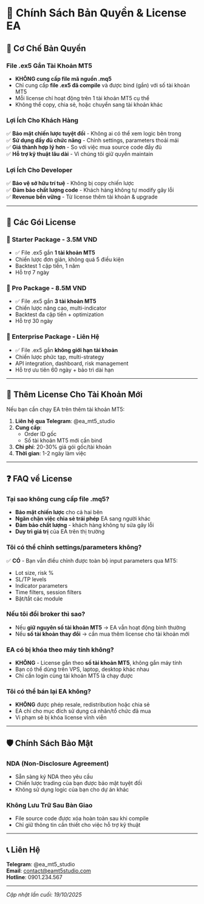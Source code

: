 # 📜 Chính Sách Bản Quyền & License EA

## 🔐 Cơ Chế Bản Quyền

### File .ex5 Gắn Tài Khoản MT5
- **KHÔNG cung cấp file mã nguồn .mq5**
- Chỉ cung cấp **file .ex5 đã compile** và được bind (gắn) với số tài khoản MT5
- Mỗi license chỉ hoạt động trên 1 tài khoản MT5 cụ thể
- Không thể copy, chia sẻ, hoặc chuyển sang tài khoản khác

### Lợi Ích Cho Khách Hàng
✅ **Bảo mật chiến lược tuyệt đối** - Không ai có thể xem logic bên trong  
✅ **Sử dụng đầy đủ chức năng** - Chỉnh settings, parameters thoải mái  
✅ **Giá thành hợp lý hơn** - So với việc mua source code đầy đủ  
✅ **Hỗ trợ kỹ thuật lâu dài** - Vì chúng tôi giữ quyền maintain  

### Lợi Ích Cho Developer
✅ **Bảo vệ sở hữu trí tuệ** - Không bị copy chiến lược  
✅ **Đảm bảo chất lượng code** - Khách hàng không tự modify gây lỗi  
✅ **Revenue bền vững** - Từ license thêm tài khoản & upgrade  

---

## 💎 Các Gói License

### 🥉 Starter Package - 3.5M VND
- ✅ File .ex5 gắn **1 tài khoản MT5**
- Chiến lược đơn giản, không quá 5 điều kiện
- Backtest 1 cặp tiền, 1 năm
- Hỗ trợ 7 ngày

### 🥈 Pro Package - 8.5M VND
- ✅ File .ex5 gắn **3 tài khoản MT5**
- Chiến lược nâng cao, multi-indicator
- Backtest đa cặp tiền + optimization
- Hỗ trợ 30 ngày

### 🥇 Enterprise Package - Liên Hệ
- ✅ File .ex5 gắn **không giới hạn tài khoản**
- Chiến lược phức tạp, multi-strategy
- API integration, dashboard, risk management
- Hỗ trợ ưu tiên 60 ngày + bảo trì dài hạn

---

## 🔄 Thêm License Cho Tài Khoản Mới

Nếu bạn cần chạy EA trên thêm tài khoản MT5:

1. **Liên hệ qua Telegram**: @ea_mt5_studio
2. **Cung cấp**:
   - Order ID gốc
   - Số tài khoản MT5 mới cần bind
3. **Chi phí**: 20-30% giá gói gốc/tài khoản
4. **Thời gian**: 1-2 ngày làm việc

---

## ❓ FAQ về License

### Tại sao không cung cấp file .mq5?
- **Bảo mật chiến lược** cho cả hai bên
- **Ngăn chặn việc chia sẻ trái phép** EA sang người khác
- **Đảm bảo chất lượng** - khách hàng không tự sửa gây lỗi
- **Duy trì giá trị** của EA trên thị trường

### Tôi có thể chỉnh settings/parameters không?
✅ **CÓ** - Bạn vẫn điều chỉnh được toàn bộ input parameters qua MT5:
- Lot size, risk %
- SL/TP levels
- Indicator parameters
- Time filters, session filters
- Bật/tắt các module

### Nếu tôi đổi broker thì sao?
- Nếu **giữ nguyên số tài khoản MT5** → EA vẫn hoạt động bình thường
- Nếu **số tài khoản thay đổi** → cần mua thêm license cho tài khoản mới

### EA có bị khóa theo máy tính không?
- **KHÔNG** - License gắn theo **số tài khoản MT5**, không gắn máy tính
- Bạn có thể dùng trên VPS, laptop, desktop khác nhau
- Chỉ cần login cùng tài khoản MT5 là chạy được

### Tôi có thể bán lại EA không?
- **KHÔNG** được phép resale, redistribution hoặc chia sẻ
- EA chỉ cho mục đích sử dụng cá nhân/tổ chức đã mua
- Vi phạm sẽ bị khóa license vĩnh viễn

---

## 🛡️ Chính Sách Bảo Mật

### NDA (Non-Disclosure Agreement)
- Sẵn sàng ký NDA theo yêu cầu
- Chiến lược trading của bạn được bảo mật tuyệt đối
- Không sử dụng logic của bạn cho dự án khác

### Không Lưu Trữ Sau Bàn Giao
- File source code được xóa hoàn toàn sau khi compile
- Chỉ giữ thông tin cần thiết cho việc hỗ trợ kỹ thuật

---

## 📞 Liên Hệ

**Telegram**: @ea_mt5_studio  
**Email**: contact@eamt5studio.com  
**Hotline**: 0901.234.567

---

*Cập nhật lần cuối: 19/10/2025*
